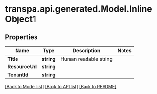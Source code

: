# transpa.api.generated.Model.InlineObject1

## Properties

Name | Type | Description | Notes
------------ | ------------- | ------------- | -------------
**Title** | **string** | Human readable string | 
**ResourceUrl** | **string** |  | 
**TenantId** | **string** |  | 

[[Back to Model list]](../README.md#documentation-for-models) [[Back to API list]](../README.md#documentation-for-api-endpoints) [[Back to README]](../README.md)

